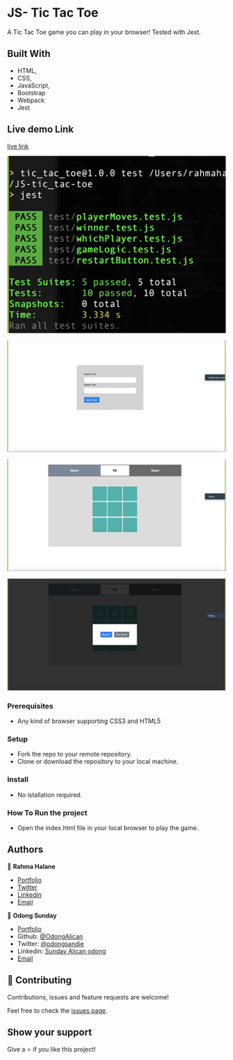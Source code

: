 # JS- Tic Tac Toe

A Tic Tac Toe game you can play in your browser! Tested with Jest.

## Built With

- HTML,
- CSS,
- JavaScript,
- Bootstrap
- Webpack
- Jest

## Live demo Link

[live link](https://rawcdn.githack.com/imahnama/JS-tic_tac-toe/64b8ae8e67109d35b2c7a5366eb62051cbf54600/dist/index.html)

![Test](dist/images/4.png)

![Create Book](dist/images/1.png)

![Create Book](dist/images/2.png)

![Create Book](dist/images/3.png)

### Prerequisites

- Any kind of browser supporting CSS3 and HTML5

### Setup

- Fork the repo to your remote repository.
- Clone or download the repository to your local machine.

### Install

- No istallation required.

### How To Run the project

- Open the index.html file in your local browser to play the game.


## Authors

👤 **Rahma Halane**

- [Portfolio](https://raw.githack.com/imahnama/my-portfolio/develop/index.html)
- [Twitter](https://twitter.com/halane_rahma)
- [Linkedin](https://www.linkedin.com/in/rahmahalane/)
- [Email](mailto:Halane.rahma@gmail.com )

👤 **Odong Sunday**

- [Portfolio](https://odongsunday.netlify.app/)
- Github: [@OdongAlican](https://github.com/OdongAlican)
- Twitter: [@odongsandie](https://twitter.com/odongsandie)
- Linkedin: [Sunday Alican odong](https://www.linkedin.com/in/sunday-alican-odong/)
- [Email](mailto:sandieo.2020@gmail.com)


## 🤝 Contributing

Contributions, issues and feature requests are welcome!

Feel free to check the [issues page](https://github.com/imahnama/JS-tic_tac-toe/issues).

## Show your support

Give a ⭐️ if you like this project!
